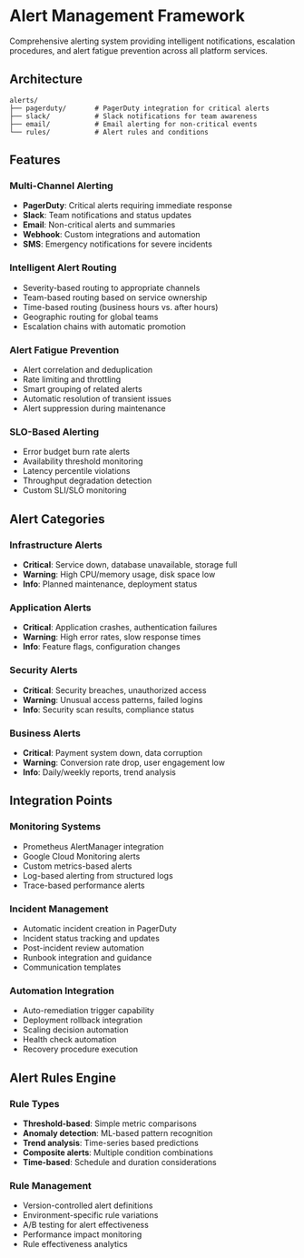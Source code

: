 # Alert Management Framework

Comprehensive alerting system providing intelligent notifications, escalation procedures, and alert fatigue prevention across all platform services.

## Architecture

```
alerts/
├── pagerduty/       # PagerDuty integration for critical alerts
├── slack/           # Slack notifications for team awareness
├── email/           # Email alerting for non-critical events
└── rules/           # Alert rules and conditions
```

## Features

### Multi-Channel Alerting
- **PagerDuty**: Critical alerts requiring immediate response
- **Slack**: Team notifications and status updates
- **Email**: Non-critical alerts and summaries
- **Webhook**: Custom integrations and automation
- **SMS**: Emergency notifications for severe incidents

### Intelligent Alert Routing
- Severity-based routing to appropriate channels
- Team-based routing based on service ownership
- Time-based routing (business hours vs. after hours)
- Geographic routing for global teams
- Escalation chains with automatic promotion

### Alert Fatigue Prevention
- Alert correlation and deduplication
- Rate limiting and throttling
- Smart grouping of related alerts
- Automatic resolution of transient issues
- Alert suppression during maintenance

### SLO-Based Alerting
- Error budget burn rate alerts
- Availability threshold monitoring
- Latency percentile violations
- Throughput degradation detection
- Custom SLI/SLO monitoring

## Alert Categories

### Infrastructure Alerts
- **Critical**: Service down, database unavailable, storage full
- **Warning**: High CPU/memory usage, disk space low
- **Info**: Planned maintenance, deployment status

### Application Alerts
- **Critical**: Application crashes, authentication failures
- **Warning**: High error rates, slow response times
- **Info**: Feature flags, configuration changes

### Security Alerts
- **Critical**: Security breaches, unauthorized access
- **Warning**: Unusual access patterns, failed logins
- **Info**: Security scan results, compliance status

### Business Alerts
- **Critical**: Payment system down, data corruption
- **Warning**: Conversion rate drop, user engagement low
- **Info**: Daily/weekly reports, trend analysis

## Integration Points

### Monitoring Systems
- Prometheus AlertManager integration
- Google Cloud Monitoring alerts
- Custom metrics-based alerts
- Log-based alerting from structured logs
- Trace-based performance alerts

### Incident Management
- Automatic incident creation in PagerDuty
- Incident status tracking and updates
- Post-incident review automation
- Runbook integration and guidance
- Communication templates

### Automation Integration
- Auto-remediation trigger capability
- Deployment rollback integration
- Scaling decision automation
- Health check automation
- Recovery procedure execution

## Alert Rules Engine

### Rule Types
- **Threshold-based**: Simple metric comparisons
- **Anomaly detection**: ML-based pattern recognition
- **Trend analysis**: Time-series based predictions
- **Composite alerts**: Multiple condition combinations
- **Time-based**: Schedule and duration considerations

### Rule Management
- Version-controlled alert definitions
- Environment-specific rule variations
- A/B testing for alert effectiveness
- Performance impact monitoring
- Rule effectiveness analytics